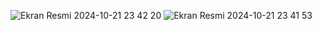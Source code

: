 ![Ekran Resmi 2024-10-21 23 42 20](https://github.com/user-attachments/assets/d67a9f9c-ef28-4f1c-b0e5-3ed26a8bb08c)
![Ekran Resmi 2024-10-21 23 41 53](https://github.com/user-attachments/assets/5dd017af-0e9d-434e-a212-479c1646aadc)
